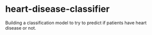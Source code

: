 # heart-disease-classifier
Building a classification model to try to predict if patients have heart disease or not.
